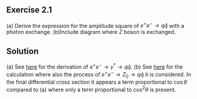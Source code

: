 ## Exercise 2.1

(a) Derive the expression for the amplitude square of $e^+ e^- \rightarrow q \bar{q}$ with a photon exchange.
(b)Include diagram where $Z$ boson is exchanged.

## Solution
(a) See [here](./Photon.pdf) for the derivation of $e^+ e^- \rightarrow \gamma^* \rightarrow q \bar{q}$.
(b) See [here](./Z.pdf) for the calculation where also the process of $e^+ e^- \rightarrow Z_0 \rightarrow q \bar{q}$ it is considered. In the final differential cross section it appears a term proportional to $\cos \theta$ compared to (a) where only a term proportional to $\cos^2 \theta$ is present.